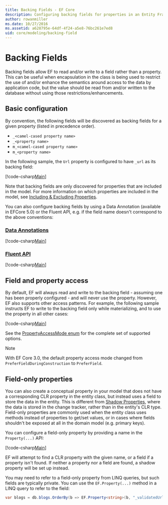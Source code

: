 ```yaml
---
title: Backing Fields - EF Core
description: Configuring backing fields for properties in an Entity Framework Core model
author: rowanmiller
ms.date: 10/27/2016
ms.assetid: a628795e-64df-4f24-a5e8-76bc261e7ed8
uid: core/modeling/backing-field
---
```

# Backing Fields

Backing fields allow EF to read and/or write to a field rather than a property. This can be useful when encapsulation in the class is being used to restrict the use of and/or enhance the semantics around access to the data by application code, but the value should be read from and/or written to the database without using those restrictions/enhancements.

## Basic configuration

By convention, the following fields will be discovered as backing fields for a given property (listed in precedence order). 

* `_<camel-cased property name>`
* `_<property name>`
* `m_<camel-cased property name>`
* `m_<property name>`

In the following sample, the `Url` property is configured to have `_url` as its backing field:

[!code-csharp[Main](../../../samples/core/Modeling/Conventions/BackingField.cs#Sample)]

Note that backing fields are only discovered for properties that are included in the model. For more information on which properties are included in the model, see [Including & Excluding Properties](included-properties.md).

You can also configure backing fields by using a Data Annotation (available in EFCore 5.0) or the Fluent API, e.g. if the field name doesn't correspond to the above conventions:

### [Data Annotations](#tab/data-annotations)

[!code-csharp[Main](../../../samples/core/Modeling/DataAnnotations/BackingField.cs?name=BackingField&highlight=7)]

### [Fluent API](#tab/fluent-api)

[!code-csharp[Main](../../../samples/core/Modeling/FluentAPI/BackingField.cs?name=BackingField&highlight=5)]

## Field and property access

By default, EF will always read and write to the backing field - assuming one has been properly configured - and will never use the property. However, EF also supports other access patterns. For example, the following sample instructs EF to write to the backing field only while materializing, and to use the property in all other cases:

[!code-csharp[Main](../../../samples/core/Modeling/FluentAPI/BackingFieldAccessMode.cs?name=BackingFieldAccessMode&highlight=6)]

See the [PropertyAccessMode enum](/dotnet/api/microsoft.entityframeworkcore.propertyaccessmode) for the complete set of supported options.

> [!NOTE]
> With EF Core 3.0, the default property access mode changed from `PreferFieldDuringConstruction` to `PreferField`.

## Field-only properties

You can also create a conceptual property in your model that does not have a corresponding CLR property in the entity class, but instead uses a field to store the data in the entity. This is different from [Shadow Properties](shadow-properties.md), where the data is stored in the change tracker, rather than in the entity's CLR type. Field-only properties are commonly used when the entity class uses methods instead of properties to get/set values, or in cases where fields shouldn't be exposed at all in the domain model (e.g. primary keys).

You can configure a field-only property by providing a name in the `Property(...)` API:

[!code-csharp[Main](../../../samples/core/Modeling/FluentAPI/BackingFieldNoProperty.cs#Sample)]

EF will attempt to find a CLR property with the given name, or a field if a property isn't found. If neither a property nor a field are found, a shadow property will be set up instead.

You may need to refer to a field-only property from LINQ queries, but such fields are typically private. You can use the `EF.Property(...)` method in a LINQ query to refer to the field:

``` csharp
var blogs = db.blogs.OrderBy(b => EF.Property<string>(b, "_validatedUrl"));
```
